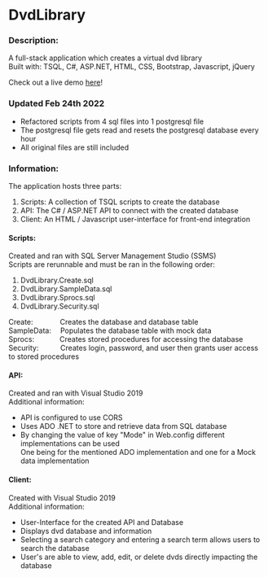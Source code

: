 # DvdLibrary

### **Description**:
A full-stack application which creates a virtual dvd library
<br> Built with: TSQL, C#, ASP.NET, HTML, CSS, Bootstrap, Javascript, jQuery

Check out a live demo [here](https://dvd-library-app.herokuapp.com/)!

### **Updated Feb 24th 2022**
- Refactored scripts from 4 sql files into 1 postgresql file
- The postgresql file gets read and resets the postgresql database every hour
- All original files are still included 

### **Information**:
The application hosts three parts:
1. Scripts: A collection of TSQL scripts to create the database
2. API: The C# / ASP.NET API to connect with the created database
3. Client: An HTML / Javascript user-interface for front-end integration

#### **Scripts**:
Created and ran with SQL Server Management Studio (SSMS)
<br> Scripts are rerunnable and must be ran in the following order:
1. DvdLibrary.Create.sql 
2. DvdLibrary.SampleData.sql
3. DvdLibrary.Sprocs.sql
4. DvdLibrary.Security.sql

Create: &emsp;&emsp;&emsp;&ensp;Creates the database and database table
<br> SampleData: &emsp;Populates the database table with mock data
<br> Sprocs: &emsp;&emsp;&emsp;&nbsp;Creates stored procedures for accessing the database
<br> Security: &emsp;&emsp;&ensp;&nbsp;Creates login, password, and user then grants user access to stored procedures

#### **API**:
Created and ran with Visual Studio 2019
<br> Additional information:
- API is configured to use CORS
- Uses ADO .NET to store and retrieve data from SQL database
- By changing the value of key "Mode" in Web.config different implementations can be used
<br> One being for the mentioned ADO implementation and one for a Mock data implementation

#### **Client**:
Created with Visual Studio 2019
<br> Additional information:
- User-Interface for the created API and Database
- Displays dvd database and information
- Selecting a search category and entering a search term allows users to search the database
- User's are able to view, add, edit, or delete dvds directly impacting the database
